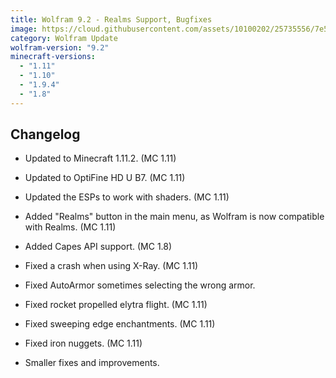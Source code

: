 ```yaml
---
title: Wolfram 9.2 - Realms Support, Bugfixes
image: https://cloud.githubusercontent.com/assets/10100202/25735556/7e53ad0e-316c-11e7-83a7-2751e63c34a6.jpg
category: Wolfram Update
wolfram-version: "9.2"
minecraft-versions:
  - "1.11"
  - "1.10"
  - "1.9.4"
  - "1.8"
---
```

## Changelog

- Updated to Minecraft 1.11.2. (MC 1.11)

- Updated to OptiFine HD U B7. (MC 1.11)

- Updated the ESPs to work with shaders. (MC 1.11)

- Added "Realms" button in the main menu, as Wolfram is now compatible with Realms. (MC 1.11)

- Added Capes API support. (MC 1.8)

- Fixed a crash when using X-Ray. (MC 1.11)

- Fixed AutoArmor sometimes selecting the wrong armor.

- Fixed rocket propelled elytra flight. (MC 1.11)

- Fixed sweeping edge enchantments. (MC 1.11)

- Fixed iron nuggets. (MC 1.11)

- Smaller fixes and improvements.
